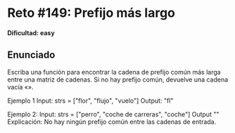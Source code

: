 # Reto #149: Prefijo más largo

#### Dificultad: easy

## Enunciado

Escriba una función para encontrar la cadena de prefijo común más larga entre una matriz de cadenas.
Si no hay prefijo común, devuelve una cadena vacía «».

Ejemplo 1
Input: strs = ["flor", "flujo", "vuelo"]
Output: "fl"

Ejemplo 2:
Input: strs = ["perro", "coche de carreras", "coche"]
Output ""
Explicación: No hay ningún prefijo común entre las cadenas de entrada.
